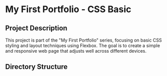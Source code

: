 # My First Portfolio - CSS Basic

## Project Description
This project is part of the "My First Portfolio" series, focusing on basic CSS styling and layout techniques using Flexbox. The goal is to create a simple and responsive web page that adjusts well across different devices.

## Directory Structure
